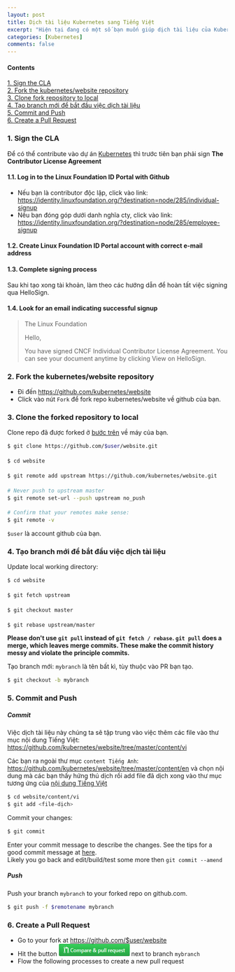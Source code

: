 ```yaml
---
layout: post
title: Dịch tài liệu Kubernetes sang Tiếng Việt
excerpt: "Hiện tại đang có một số bạn muốn giúp dịch tài liệu của Kubernetes sang Tiếng Việt. K8s là dự án mã nguồn mở nên các hoạt động này là từ phía cộng đồng. Bạn nào có hứng thú với việc contribute thì đọc hướng dẫn này nhé."
categories: [Kubernetes]
comments: false
---
```


#### Contents

<!-- MarkdownTOC -->
[1. Sign the CLA](#-sign-the-cla)  
[2. Fork the kubernetes/website repository](#-fork-a-repository)  
[3. Clone fork repository to local](#-clone-fork-repository-to-local)  
[4. Tạo branch mới để bắt đầu việc dịch tài liệu](#-create-a-branch)  
[5. Commit and Push](#-commit)   
[6. Create a Pull Request](#-create-a-pull-request)   
<!-- /MarkdownTOC -->

<a name="-sign-the-cla"><a/>
### 1. Sign the CLA

Để có thể contribute vào dự án [Kubernetes](https://github.com/kubernetes/) thì trước tiên bạn phải sign **The Contributor License Agreement**  

#### 1.1. Log in to the Linux Foundation ID Portal with Github

- Nếu bạn là contributor độc lập, click vào link: https://identity.linuxfoundation.org/?destination=node/285/individual-signup
- Nếu bạn đóng góp dưới danh nghĩa cty, click vào link: https://identity.linuxfoundation.org/?destination=node/285/employee-signup

#### 1.2. Create Linux Foundation ID Portal account with correct e-mail address

#### 1.3. Complete signing process

Sau khi tạo xong tài khoản, làm theo các hướng dẫn để hoàn tất việc signing qua HelloSign.

#### 1.4. Look for an email indicating successful signup

> The Linux Foundation
> 
> Hello,
> 
> You have signed CNCF Individual Contributor License Agreement. You can see your document anytime by clicking View on HelloSign.
> 

<a name="-fork-a-repository"><a/>
### 2. Fork the kubernetes/website repository
* Đi đến https://github.com/kubernetes/website
* Click vào nút `Fork` để fork repo kubernetes/website về github của bạn.


<a name="-clone-fork-repository-to-local"><a/>
### 3. Clone the forked repository to local

Clone repo đã được forked ở [bước trên](#-fork-a-repository) về máy của bạn.
```sh
$ git clone https://github.com/$user/website.git

$ cd website

$ git remote add upstream https://github.com/kubernetes/website.git

# Never push to upstream master
$ git remote set-url --push upstream no_push

# Confirm that your remotes make sense:
$ git remote -v
```
`$user` là account github của bạn.

<a name="-create-a-branch"><a/>
### 4. Tạo branch mới để bắt đầu việc dịch tài liệu

Update local working directory:

```sh
$ cd website

$ git fetch upstream

$ git checkout master

$ git rebase upstream/master
```

**Please don't use `git pull` instead of `git fetch / rebase`. `git pull` does a merge, which leaves merge commits. These make the commit history messy and violate the principle commits.**

Tạo branch mới: `mybranch` là tên bất kì, tùy thuộc vào PR bạn tạo.
```sh
$ git checkout -b mybranch
```

<a name="-commit"><a/>
### 5. Commit and Push

##### Commit

Việc dịch tài liệu này chúng ta sẽ tập trung vào việc thêm các file vào thư mục nội dung Tiếng Việt: https://github.com/kubernetes/website/tree/master/content/vi

Các bạn ra ngoài thư mục `content Tiếng Anh`: https://github.com/kubernetes/website/tree/master/content/en và chọn nội dung mà các bạn thấy hứng thú dịch rồi add file đã dịch xong vào thư mục tương ứng của [nội dung Tiếng Việt](https://github.com/kubernetes/website/tree/master/content/vi)

```sh
$ cd website/content/vi
$ git add <file-dịch>
```
Commit your changes:
```sh
$ git commit
```
Enter your commit message to describe the changes. See the tips for a good commit message at [here](https://chris.beams.io/posts/git-commit/).  
Likely you go back and edit/build/test some more then `git commit --amend`

##### Push

Push your branch `mybranch` to your forked repo on github.com.
```sh
$ git push -f $remotename mybranch
```

<a name="-create-a-pull-request"><a/>
### 6. Create a Pull Request

- Go to your fork at https://github.com/$user/website
- Hit the button ![PR](/static/img/github/compare-pullrequest) next to branch `mybranch`
- Flow the following processes to create a new pull request

